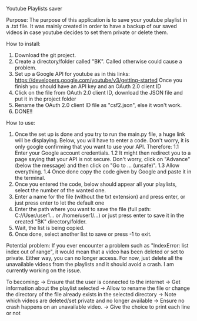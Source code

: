 Youtube Playlists saver


Purpose:
The purpose of this application is to save your youtube playlist in a .txt file. It was mainly created in order to have a backup of our saved videos in case youtube decides to set them private or delete them.


How to install:
1. Download the git project.
2. Create a directory/folder called "BK". Called otherwise could cause a problem.
3. Set up a Google API for youtube as in this links: https://developers.google.com/youtube/v3/getting-started
   Once you finish you should have an API key and an OAuth 2.0 client ID 
4. Click on the file from OAuth 2.0 client ID, download the JSON file and put it in the project folder
5. Rename the OAuth 2.0 client ID file as "csf2.json", else it won't work.
6. DONE!!


How to use:
1. Once the set up is done and you try to run the main.py file, a huge link will be displaying. Below, you will have to enter a    code. Don't worry, it is only google confirming that you want to use your API. Therefore:
    1.1 Enter your Google account credentials.
    1.2 It might then redirect you to a page saying that your API is not secure. Don't worry, click on "Advance" (below the           message) and then click on "Go to ... (unsafe)".
    1.3 Allow everything.
    1.4 Once done copy the code given by Google and paste it in the terminal.
2. Once you entered the code, below should appear all your playlists, select the number of the wanted one.
3. Enter a name for the file (without the txt extension) and press enter, or just press enter to let the default one
4. Enter the path where you want to save the file (full path: C://User/user1... or /home/user1/...) or just press enter to      save it in the created "BK" directory/folder.
5. Wait, the list is being copied.
6. Once done, select another list to save or press -1 to exit.


Potential problem:
If you ever encounter a problem such as "IndexError: list index out of range", it would mean that a video has been deleted or set to private. Either way, you can no longer access. For now, just delete all the unavailable videos from the playlists and it should avoid a crash. I am currently working on the issue.


To becoming:
 -> Ensure that the user is connected to the internet
 -> Get information about the playlist selected
 -> Allow to rename the file or change the directory of the file already exists in the selected directory
 -> Note which videos are deleted/set private and no longer available
 -> Ensure no crash happens on an unavailable video.
 -> Give the choice to print each line or not
 
 
